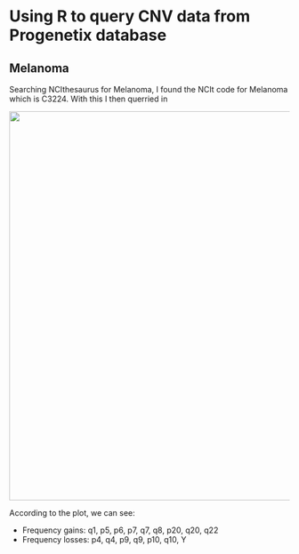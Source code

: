 # Using R to query CNV data from Progenetix database

## Melanoma

Searching NCIthesaurus for Melanoma, I found the NCIt code for Melanoma which is C3224.
With this I then querried in 

<p align="center">
<img src="https://github.com/compbiozurich/UZH-BIO392/blob/master/course-results/2021/john-oehninger/Images/Melanoma_CNV_plot.png" width="700">
</p>

According to the plot, we can see:
* Frequency gains: q1, p5, p6, p7, q7, q8, p20, q20, q22
* Frequency losses: p4, q4, p9, q9, p10, q10, Y

